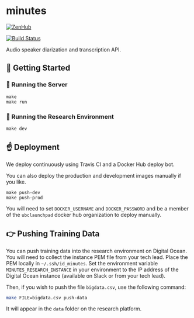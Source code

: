 # minutes

[![ZenHub](https://raw.githubusercontent.com/ZenHubIO/support/master/zenhub-badge.png)](https://zenhub.com)

[![Build Status](https://travis-ci.org/ubclaunchpad/minutes.svg?branch=master)](https://travis-ci.org/ubclaunchpad/minutes)

Audio speaker diarization and transcription API.

## :running: Getting Started


### :rocket: Running the Server

```
make
make run
```

### :rainbow: Running the Research Environment

```
make dev
```

## :point_up: Deployment

We deploy continuously using Travis CI and a Docker Hub deploy bot. 

You can also deploy the production and development images manually if you like.

```
make push-dev
make push-prod
```

You will need to set `DOCKER_USERNAME` and `DOCKER_PASSWORD` and be a member of the `ubclaunchpad` docker hub organization to deploy manually.


## :point_right: Pushing Training Data

You can push training data into the research environment on Digital Ocean. 
You will need to collect the instance PEM file from your tech lead. Place
the PEM locally in `~/.ssh/id_minutes`. Set the environment variable 
`MINUTES_RESEARCH_INSTANCE` in your environment to the IP address of the
Digital Ocean instance (available on Slack or from your tech lead).

Then, if you wish to push the file `bigdata.csv`, use the following command:

```bash
make FILE=bigdata.csv push-data
```

It will appear in the `data` folder on the research platform.